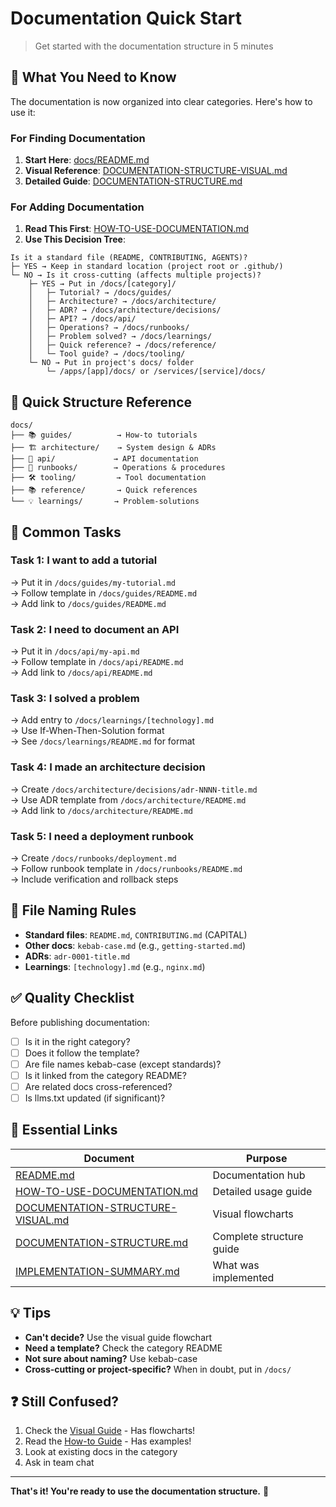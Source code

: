 # Documentation Quick Start

> Get started with the documentation structure in 5 minutes

## 🎯 What You Need to Know

The documentation is now organized into clear categories. Here's how to use it:

### For Finding Documentation

1. **Start Here**: [docs/README.md](./README.md)
2. **Visual Reference**: [DOCUMENTATION-STRUCTURE-VISUAL.md](./DOCUMENTATION-STRUCTURE-VISUAL.md)
3. **Detailed Guide**: [DOCUMENTATION-STRUCTURE.md](./DOCUMENTATION-STRUCTURE.md)

### For Adding Documentation

1. **Read This First**: [HOW-TO-USE-DOCUMENTATION.md](./HOW-TO-USE-DOCUMENTATION.md)
2. **Use This Decision Tree**:

```
Is it a standard file (README, CONTRIBUTING, AGENTS)?
├─ YES → Keep in standard location (project root or .github/)
└─ NO → Is it cross-cutting (affects multiple projects)?
    ├─ YES → Put in /docs/[category]/
    │   ├─ Tutorial? → /docs/guides/
    │   ├─ Architecture? → /docs/architecture/
    │   ├─ ADR? → /docs/architecture/decisions/
    │   ├─ API? → /docs/api/
    │   ├─ Operations? → /docs/runbooks/
    │   ├─ Problem solved? → /docs/learnings/
    │   ├─ Quick reference? → /docs/reference/
    │   └─ Tool guide? → /docs/tooling/
    └─ NO → Put in project's docs/ folder
        └─ /apps/[app]/docs/ or /services/[service]/docs/
```

## 📁 Quick Structure Reference

```
docs/
├── 📚 guides/          → How-to tutorials
├── 🏗️ architecture/    → System design & ADRs
├── 📡 api/             → API documentation
├── 📖 runbooks/        → Operations & procedures
├── 🛠️ tooling/         → Tool documentation
├── 📚 reference/       → Quick references
└── 💡 learnings/       → Problem-solutions
```

## 🚀 Common Tasks

### Task 1: I want to add a tutorial
→ Put it in `/docs/guides/my-tutorial.md`  
→ Follow template in `/docs/guides/README.md`  
→ Add link to `/docs/guides/README.md`

### Task 2: I need to document an API
→ Put it in `/docs/api/my-api.md`  
→ Follow template in `/docs/api/README.md`  
→ Add link to `/docs/api/README.md`

### Task 3: I solved a problem
→ Add entry to `/docs/learnings/[technology].md`  
→ Use If-When-Then-Solution format  
→ See `/docs/learnings/README.md` for format

### Task 4: I made an architecture decision
→ Create `/docs/architecture/decisions/adr-NNNN-title.md`  
→ Use ADR template from `/docs/architecture/README.md`  
→ Add link to `/docs/architecture/README.md`

### Task 5: I need a deployment runbook
→ Create `/docs/runbooks/deployment.md`  
→ Follow runbook template in `/docs/runbooks/README.md`  
→ Include verification and rollback steps

## 📝 File Naming Rules

- **Standard files**: `README.md`, `CONTRIBUTING.md` (CAPITAL)
- **Other docs**: `kebab-case.md` (e.g., `getting-started.md`)
- **ADRs**: `adr-0001-title.md`
- **Learnings**: `[technology].md` (e.g., `nginx.md`)

## ✅ Quality Checklist

Before publishing documentation:

- [ ] Is it in the right category?
- [ ] Does it follow the template?
- [ ] Are file names kebab-case (except standards)?
- [ ] Is it linked from the category README?
- [ ] Are related docs cross-referenced?
- [ ] Is llms.txt updated (if significant)?

## 🔗 Essential Links

| Document | Purpose |
|----------|---------|
| [README.md](./README.md) | Documentation hub |
| [HOW-TO-USE-DOCUMENTATION.md](./HOW-TO-USE-DOCUMENTATION.md) | Detailed usage guide |
| [DOCUMENTATION-STRUCTURE-VISUAL.md](./DOCUMENTATION-STRUCTURE-VISUAL.md) | Visual flowcharts |
| [DOCUMENTATION-STRUCTURE.md](./DOCUMENTATION-STRUCTURE.md) | Complete structure guide |
| [IMPLEMENTATION-SUMMARY.md](./IMPLEMENTATION-SUMMARY.md) | What was implemented |

## 💡 Tips

- **Can't decide?** Use the visual guide flowchart
- **Need a template?** Check the category README
- **Not sure about naming?** Use kebab-case
- **Cross-cutting or project-specific?** When in doubt, put in `/docs/`

## ❓ Still Confused?

1. Check the [Visual Guide](./DOCUMENTATION-STRUCTURE-VISUAL.md) - Has flowcharts!
2. Read the [How-to Guide](./HOW-TO-USE-DOCUMENTATION.md) - Has examples!
3. Look at existing docs in the category
4. Ask in team chat

---

**That's it! You're ready to use the documentation structure.** 🎉
